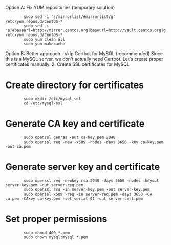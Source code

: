 Option A: Fix YUM repositories (temporary solution)


            sudo sed -i 's/mirrorlist/#mirrorlist/g' /etc/yum.repos.d/CentOS-*
            sudo sed -i 's|#baseurl=http://mirror.centos.org|baseurl=http://vault.centos.org|g' /etc/yum.repos.d/CentOS-*
            sudo yum clean all
            sudo yum makecache

Option B: Better approach - skip Certbot for MySQL (recommended)
Since this is a MySQL server, we don't actually need Certbot. Let's create proper certificates manually.
2. Create SSL certificates for MySQL


# Create directory for certificates
            sudo mkdir /etc/mysql-ssl
            cd /etc/mysql-ssl

# Generate CA key and certificate
            sudo openssl genrsa -out ca-key.pem 2048
            sudo openssl req -new -x509 -nodes -days 3650 -key ca-key.pem -out ca.pem

# Generate server key and certificate
            sudo openssl req -newkey rsa:2048 -days 3650 -nodes -keyout server-key.pem -out server-req.pem
            sudo openssl rsa -in server-key.pem -out server-key.pem
            sudo openssl x509 -req -in server-req.pem -days 3650 -CA ca.pem -CAkey ca-key.pem -set_serial 01 -out server-cert.pem

# Set proper permissions
            sudo chmod 400 *.pem
            sudo chown mysql:mysql *.pem

